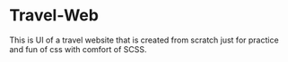 # Travel-Web
This is UI of a travel website that is created from scratch just for practice and fun of css with comfort of SCSS.
